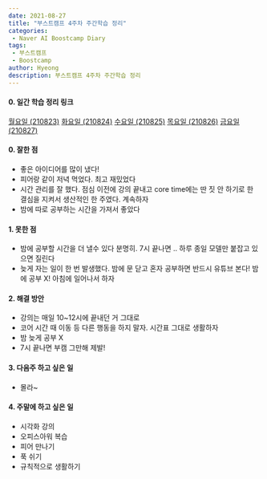 ```yaml
---
date: 2021-08-27
title: "부스트캠프 4주차 주간학습 정리"
categories: 
 - Naver AI Boostcamp Diary
tags:
 - 부스트캠프
 - Boostcamp
author: Hyeong
description: 부스트캠프 4주차 주간학습 정리
---
```

#### 0. 일간 학습 정리 링크
[월요일 (210823)](https://hyeong01.github.io/ai%20boostcamp/AI-Boostcamp-Day-15/)
[화요일 (210824)](https://hyeong01.github.io/ai%20boostcamp/AI-Boostcamp-Day-16/)
[수요일 (210825)](https://hyeong01.github.io/ai%20boostcamp/AI-Boostcamp-Day-17/)
[목요일 (210826)](https://hyeong01.github.io/ai%20boostcamp/AI-Boostcamp-Day-18/)
[금요일 (210827)](https://hyeong01.github.io/ai%20boostcamp/AI-Boostcamp-Day-19/)

#### 0. 잘한 점
- 좋은 아이디어를 많이 냈다!
- 피어랑 같이 저녁 먹었다. 최고 재밌었다
- 시간 관리를 잘 했다. 점심 이전에 강의 끝내고 core time에는 딴 짓 안 하기로 한 결심을 지켜서 생산적인 한 주였다. 계속하자
- 밤에 따로 공부하는 시간을 가져서 좋았다

#### 1. 못한 점
- 밤에 공부할 시간을 더 낼수 있다 분명히. 7시 끝나면 .. 하루 종일 모델만 붙잡고 있으면 질린다
- 늦게 자는 일이 한 번 발생했다. 밤에 문 닫고 혼자 공부하면 반드시 유튜브 본다! 밤에 공부 X! 아침에 일어나서 하자

#### 2. 해결 방안
- 강의는 매일 10~12시에 끝내던 거 그대로
- 코어 시간 때 이동 등 다른 행동을 하지 말자. 시간표 그대로 생활하자
- 밤 늦게 공부 X
- 7시 끝나면 부캠 그만해 제발!

#### 3. 다음주 하고 싶은 일
- 몰라~

#### 4. 주말에 하고 싶은 일
- 시각화 강의
- 오피스아워 복습
- 피어 만나기
- 푹 쉬기
- 규칙적으로 생활하기